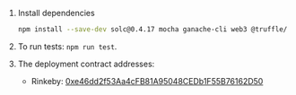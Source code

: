 1. Install dependencies
   ```bash
   npm install --save-dev solc@0.4.17 mocha ganache-cli web3 @truffle/hdwallet-provider
   ```
2. To run tests: `npm run test`.

3. The deployment contract addresses:
   * Rinkeby: [0xe46dd2f53Aa4cFB81A95048CEDb1F55B76162D50](https://rinkeby.etherscan.io/address/0xe46dd2f53Aa4cFB81A95048CEDb1F55B76162D50)